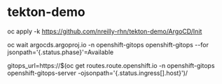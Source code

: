 # tekton-demo
oc apply -k https://github.com/nreilly-rhn/tekton-demo/ArgoCD/Init

oc wait argocds.argoproj.io -n openshift-gitops openshift-gitops --for jsonpath='{.status.phase}'=Available

gitops_url=https://$(oc get routes.route.openshift.io -n openshift-gitops openshift-gitops-server -ojsonpath='{.status.ingress[].host}')/
